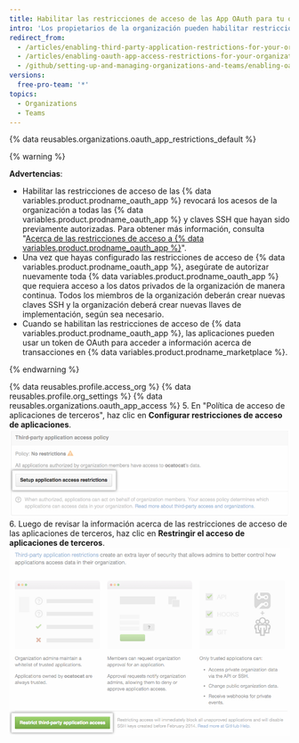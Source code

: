```yaml
---
title: Habilitar las restricciones de acceso de las App OAuth para tu organización
intro: 'Los propietarios de la organización pueden habilitar restricciones de acceso de las {% data variables.product.prodname_oauth_app %} para evitar que las aplicaciones que no sean confiables accedan a los recursos de la organización y para permitir que los miembros de la organización usen las {% data variables.product.prodname_oauth_app %} para sus cuentas personales.'
redirect_from:
  - /articles/enabling-third-party-application-restrictions-for-your-organization/
  - /articles/enabling-oauth-app-access-restrictions-for-your-organization
  - /github/setting-up-and-managing-organizations-and-teams/enabling-oauth-app-access-restrictions-for-your-organization
versions:
  free-pro-team: '*'
topics:
  - Organizations
  - Teams
---
```


{% data reusables.organizations.oauth_app_restrictions_default %}

{% warning %}

**Advertencias**:
- Habilitar las restricciones de acceso de las {% data variables.product.prodname_oauth_app %} revocará los acesos de la organización a todas las {% data variables.product.prodname_oauth_app %} y claves SSH que hayan sido previamente autorizadas. Para obtener más información, consulta "[Acerca de las restricciones de acceso a {% data variables.product.prodname_oauth_app %}](/articles/about-oauth-app-access-restrictions)".
- Una vez que hayas configurado las restricciones de acceso de {% data variables.product.prodname_oauth_app %}, asegúrate de autorizar nuevamente toda {% data variables.product.prodname_oauth_app %} que requiera acceso a los datos privados de la organización de manera continua. Todos los miembros de la organización deberán crear nuevas claves SSH y la organización deberá crear nuevas llaves de implementación, según sea necesario.
- Cuando se habilitan las restricciones de acceso de {% data variables.product.prodname_oauth_app %}, las aplicaciones pueden usar un token de OAuth para acceder a información acerca de transacciones en {% data variables.product.prodname_marketplace %}.

{% endwarning %}

{% data reusables.profile.access_org %}
{% data reusables.profile.org_settings %}
{% data reusables.organizations.oauth_app_access %}
5. En "Política de acceso de aplicaciones de terceros", haz clic en **Configurar restricciones de acceso de aplicaciones**. ![Botón Configurar restricciones](/assets/images/help/settings/settings-third-party-set-up-restrictions.png)
6. Luego de revisar la información acerca de las restricciones de acceso de las aplicaciones de terceros, haz clic en **Restringir el acceso de aplicaciones de terceros**. ![Botón Confirmar restricciones](/assets/images/help/settings/settings-third-party-restrict-confirm.png)
